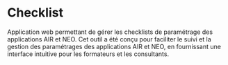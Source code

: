 # Checklist
Application web permettant de gérer les checklists de paramétrage des applications AIR et NEO. Cet outil a été conçu pour faciliter le suivi et la gestion des paramétrages des applications AIR et NEO, en fournissant une interface intuitive pour les formateurs et les consultants.
